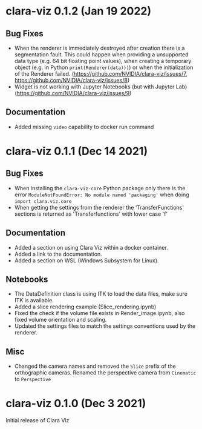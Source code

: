 # clara-viz 0.1.2 (Jan 19 2022)

## Bug Fixes

* When the renderer is immediately destroyed after creation there is a segmentation fault. This could happen when providing a unsupported data type (e.g. 64 bit floating point values), when creating a temporary object (e.g. in Python `print(Renderer(data)))`) or when the initialization of the Renderer failed. (https://github.com/NVIDIA/clara-viz/issues/7, https://github.com/NVIDIA/clara-viz/issues/8)
* Widget is not working with Jupyter Notebooks (but with Jupyter Lab) (https://github.com/NVIDIA/clara-viz/issues/9)

## Documentation

* Added missing `video` capability to docker run command

# clara-viz 0.1.1 (Dec 14 2021)

## Bug Fixes

* When installing the `clara-viz-core` Python package only there is the error `ModuleNotFoundError: No module named 'packaging'` when doing `import clara.viz.core`
* When getting the settings from the renderer the 'TransferFunctions' sections is returned as 'Transferfunctions' with lower case 'f'

## Documentation

* Added a section on using Clara Viz within a docker container.
* Added a link to the documentation.
* Added a section on WSL (Windows Subsystem for Linux).

## Notebooks

* The DataDefinition class is using ITK to load the data files, make sure ITK is available.
* Added a slice rendering example (Slice_rendering.ipynb)
* Fixed the check if the volume file exists in Render_image.ipynb, also fixed volume orientation and scaling.
* Updated the settings files to match the settings conventions used by the renderer.

## Misc

* Changed the camera names and removed the `Slice` prefix of the orthographic cameras. Renamed the perspective camera from `Cinematic` to `Perspective`

# clara-viz 0.1.0 (Dec 3 2021)

Initial release of Clara Viz
